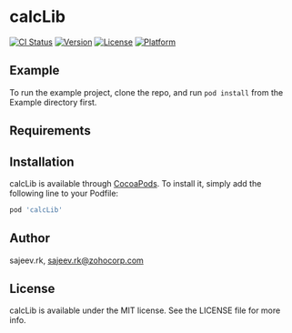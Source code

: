 # calcLib

[![CI Status](https://img.shields.io/travis/sajeev.rk/calcLib.svg?style=flat)](https://travis-ci.org/sajeev.rk/calcLib)
[![Version](https://img.shields.io/cocoapods/v/calcLib.svg?style=flat)](https://cocoapods.org/pods/calcLib)
[![License](https://img.shields.io/cocoapods/l/calcLib.svg?style=flat)](https://cocoapods.org/pods/calcLib)
[![Platform](https://img.shields.io/cocoapods/p/calcLib.svg?style=flat)](https://cocoapods.org/pods/calcLib)

## Example

To run the example project, clone the repo, and run `pod install` from the Example directory first.

## Requirements

## Installation

calcLib is available through [CocoaPods](https://cocoapods.org). To install
it, simply add the following line to your Podfile:

```ruby
pod 'calcLib'
```

## Author

sajeev.rk, sajeev.rk@zohocorp.com

## License

calcLib is available under the MIT license. See the LICENSE file for more info.
